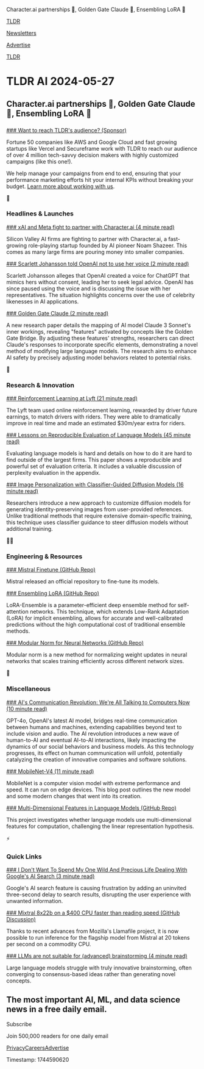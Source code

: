 Character.ai partnerships 🤝, Golden Gate Claude 🌉, Ensembling LoRA 🤖

[TLDR](/)

[Newsletters](/newsletters)

[Advertise](https://advertise.tldr.tech/)

[TLDR](/)

# TLDR AI 2024-05-27

## Character.ai partnerships 🤝, Golden Gate Claude 🌉, Ensembling LoRA 🤖

### 

[### Want to reach TLDR's audience? (Sponsor)](https://advertise.tldr.tech/?utm_source=tldrai&amp;utm_medium=newsletter&amp;utm_campaign=primary05262024)

Fortune 50 companies like AWS and Google Cloud and fast growing startups like Vercel and Secureframe work with TLDR to reach our audience of over 4 million tech-savvy decision makers with highly customized campaigns (like this one!).

We help manage your campaigns from end to end, ensuring that your performance marketing efforts hit your internal KPIs without breaking your budget. [Learn more about working with us](https://advertise.tldr.tech/?utm_source=tldrai&utm_medium=newsletter&utm_campaign=primary05262024).

🚀

### Headlines & Launches

[### xAI and Meta fight to partner with Character.ai (4 minute read)](https://www.ft.com/content/5cf24fdd-30ed-44ec-afe3-aefa6f4ad90e?utm_source=tldrai)

Silicon Valley AI firms are fighting to partner with Character.ai, a fast-growing role-playing startup founded by AI pioneer Noam Shazeer. This comes as many large firms are pouring money into smaller companies.

[### Scarlett Johansson told OpenAI not to use her voice (2 minute read)](https://www.theverge.com/2024/5/20/24161253/scarlett-johansson-openai-altman-legal-action?utm_source=tldrai)

Scarlett Johansson alleges that OpenAI created a voice for ChatGPT that mimics hers without consent, leading her to seek legal advice. OpenAI has since paused using the voice and is discussing the issue with her representatives. The situation highlights concerns over the use of celebrity likenesses in AI applications.

[### Golden Gate Claude (2 minute read)](https://www.anthropic.com/news/golden-gate-claude?utm_source=tldrai)

A new research paper details the mapping of AI model Claude 3 Sonnet's inner workings, revealing "features" activated by concepts like the Golden Gate Bridge. By adjusting these features' strengths, researchers can direct Claude's responses to incorporate specific elements, demonstrating a novel method of modifying large language models. The research aims to enhance AI safety by precisely adjusting model behaviors related to potential risks.

🧠

### Research & Innovation

[### Reinforcement Learning at Lyft (21 minute read)](https://arxiv.org/abs/2310.13810?utm_source=tldrai)

The Lyft team used online reinforcement learning, rewarded by driver future earnings, to match drivers with riders. They were able to dramatically improve in real time and made an estimated $30m/year extra for riders.

[### Lessons on Reproducible Evaluation of Language Models (45 minute read)](https://arxiv.org/abs/2405.14782?utm_source=tldrai)

Evaluating language models is hard and details on how to do it are hard to find outside of the largest firms. This paper shows a reproducible and powerful set of evaluation criteria. It includes a valuable discussion of perplexity evaluation in the appendix.

[### Image Personalization with Classifier-Guided Diffusion Models (16 minute read)](https://arxiv.org/abs/2405.14677v1?utm_source=tldrai)

Researchers introduce a new approach to customize diffusion models for generating identity-preserving images from user-provided references. Unlike traditional methods that require extensive domain-specific training, this technique uses classifier guidance to steer diffusion models without additional training.

👨‍💻

### Engineering & Resources

[### Mistral Finetune (GitHub Repo)](https://github.com/mistralai/mistral-finetune?utm_source=tldrai)

Mistral released an official repository to fine-tune its models.

[### Ensembling LoRA (GitHub Repo)](https://github.com/prs-eth/lora-ensemble?utm_source=tldrai)

LoRA-Ensemble is a parameter-efficient deep ensemble method for self-attention networks. This technique, which extends Low-Rank Adaptation (LoRA) for implicit ensembling, allows for accurate and well-calibrated predictions without the high computational cost of traditional ensemble methods.

[### Modular Norm for Neural Networks (GitHub Repo)](https://github.com/jxbz/modula?utm_source=tldrai)

Modular norm is a new method for normalizing weight updates in neural networks that scales training efficiently across different network sizes.

🎁

### Miscellaneous

[### AI's Communication Revolution: We're All Talking to Computers Now (10 minute read)](https://www.digitalnative.tech/p/ais-communication-revolution-were?utm_source=tldrai)

GPT-4o, OpenAI's latest AI model, bridges real-time communication between humans and machines, extending capabilities beyond text to include vision and audio. The AI revolution introduces a new wave of human-to-AI and eventual AI-to-AI interactions, likely impacting the dynamics of our social behaviors and business models. As this technology progresses, its effect on human communication will unfold, potentially catalyzing the creation of innovative companies and software solutions.

[### MobileNet-V4 (11 minute read)](https://huggingface.co/blog/rwightman/mobilenetv4?utm_source=tldrai)

MobileNet is a computer vision model with extreme performance and speed. It can run on edge devices. This blog post outlines the new model and some modern changes that went into its creation.

[### Multi-Dimensional Features in Language Models (GitHub Repo)](https://github.com/joshengels/multidimensionalfeatures?utm_source=tldrai)

This project investigates whether language models use multi-dimensional features for computation, challenging the linear representation hypothesis.

⚡️

### Quick Links

[### I Don't Want To Spend My One Wild And Precious Life Dealing With Google's AI Search (3 minute read)](https://aftermath.site/google-ai-search-god-no-why?utm_source=tldrai)

Google's AI search feature is causing frustration by adding an uninvited three-second delay to search results, disrupting the user experience with unwanted information.

[### Mixtral 8x22b on a $400 CPU faster than reading speed (GitHub Discussion)](https://github.com/Mozilla-Ocho/llamafile/discussions/450?utm_source=tldrai)

Thanks to recent advances from Mozilla's Llamafile project, it is now possible to run inference for the flagship model from Mistral at 20 tokens per second on a commodity CPU.

[### LLMs are not suitable for (advanced) brainstorming (4 minute read)](https://piaoyang0.wordpress.com/2024/05/15/llms-are-not-suitable-for-brainstorming/?utm_source=tldrai)

Large language models struggle with truly innovative brainstorming, often converging to consensus-based ideas rather than generating novel concepts.

## The most important AI, ML, and data science news in a free daily email.

Subscribe

Join 500,000 readers for one daily email

[Privacy](/privacy)[Careers](https://jobs.ashbyhq.com/tldr.tech)[Advertise](/ai/advertise)

Timestamp: 1744590620